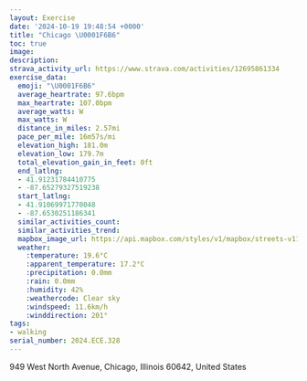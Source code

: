 ```yaml
---
layout: Exercise
date: '2024-10-19 19:48:54 +0000'
title: "Chicago \U0001F6B6"
toc: true
image:
description:
strava_activity_url: https://www.strava.com/activities/12695861334
exercise_data:
  emoji: "\U0001F6B6"
  average_heartrate: 97.6bpm
  max_heartrate: 107.0bpm
  average_watts: W
  max_watts: W
  distance_in_miles: 2.57mi
  pace_per_mile: 16m57s/mi
  elevation_high: 181.0m
  elevation_low: 179.7m
  total_elevation_gain_in_feet: 0ft
  end_latlng:
  - 41.91231784410775
  - -87.65279327519238
  start_latlng:
  - 41.91069971770048
  - -87.6530251186341
  similar_activities_count:
  similar_activities_trend:
  mapbox_image_url: https://api.mapbox.com/styles/v1/mapbox/streets-v11/static/path-5+787af2-1.0(eox~Fzn~uOF_AH_%40JQ%5CUNOHQFYDe%40%3Fa%40EoCB_%40DUHGHAr%40Hn%40DRAHEFQ%40WMwDDWPMZIbB%40VALGHMBk%40MmJFY%3FSE%5D%3Fo%40BYTBHADCAKOa%40%3FONMl%40_AvCwEXa%40Zy%40d%40e%40N%5Db%40e%40l%40cA%7CCqE%7CAeCl%40iAGI%3FKTkABk%40AiCIy%40JuD%3F%7D%40Cs%40EUEEE%3FIFFMCBJDDLB~AB%60GEhA%40hBEPc%40%7C%40wBlDwHrLw%40hA%40CJCp%40BG%3FYZsAnBYh%40aA%7CAo%40z%40_AxAMTIV%3FN%40J%60%40j%40Xx%40F%60%40DdABzFBv%40%3FdDBl%40Jr%40A%60BHh%40b%40pABRANILQNUNWLMLcCpB_Ap%40qEnD%5DC%5BHw%40AiABa%40GWH),pin-s-s+e5b22e(-87.65182,41.90979),pin-s-f+89ae00(-87.65303999999992,41.910920000000004)/auto/800x800?access_token=pk.eyJ1Ijoiam9zaGJlY2ttYW4iLCJhIjoiY205eWR2aDd1MWZ6djJrbXc4a3M0bWZleiJ9.XiG9OWkNcZk2QzjJbxLB4A
  weather:
    :temperature: 19.6°C
    :apparent_temperature: 17.2°C
    :precipitation: 0.0mm
    :rain: 0.0mm
    :humidity: 42%
    :weathercode: Clear sky
    :windspeed: 11.6km/h
    :winddirection: 201°
tags:
- walking
serial_number: 2024.ECE.328
---
```

949 West North Avenue, Chicago, Illinois 60642, United States
